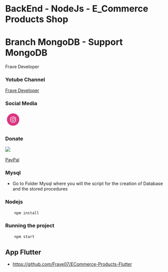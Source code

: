 # BackEnd - NodeJs - E_Commerce Products Shop
# Branch MongoDB - Support MongoDB

Frave Developer

### Yotube Channel
[Frave Developer](https://www.youtube.com/channel/UCkNYlmbx487MPmYvfSMAdRg)

### Social Media

<a href="https://www.instagram.com/frave_developer">
    <img src="https://github.com/aritraroy/social-icons/blob/master/instagram-icon.png?raw=true" width="50">
</a>

### Donate

<a href="https://www.buymeacoffee.com/frave">
    <img src="https://cdn.buymeacoffee.com/buttons/v2/default-yellow.png" width="200">
</a>

[PayPal](https://www.paypal.me/Fpereza)

### Mysql

- Go to Folder Mysql where you will the script for the creation of Database and the stored procedures

### Nodejs

```sh
    npm install
```

### Running the project

```sh
    npm start
```

## App Flutter

- https://github.com/Frave07/ECommerce-Products-Flutter
